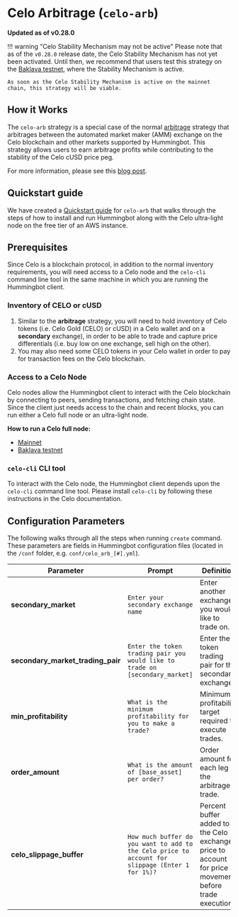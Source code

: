 # Celo Arbitrage (`celo-arb`)

**Updated as of v0.28.0**

!!! warning "Celo Stability Mechanism may not be active"
    Please note that as of the `v0.28.0` release date, the Celo Stability Mechanism has not yet been activated. Until then, we recommend that users test this strategy on the [Baklava testnet](https://docs.celo.org/getting-started/baklava-testnet), where the Stability Mechanism is active.

    As soon as the Celo Stability Mechanism is active on the mainnet chain, this strategy will be viable.

## How it Works

The `celo-arb` strategy is a special case of the normal [arbitrage](/strategies/arbitrage/) strategy that arbitrages between the automated market maker (AMM) exchange on the Celo blockchain and other markets supported by Hummingbot. This strategy allows users to earn arbitrage profits while contributing to the stability of the Celo cUSD price peg.

For more information, please see this [blog post](https://hummingbot.io/blog/2020-06-celo-arbitrage/).

## Quickstart guide

We have created a [Quickstart guide](./quickstart) for `celo-arb` that walks through the steps of how to install and run Hummingbot along with the Celo ultra-light node on the free tier of an AWS instance.

## Prerequisites

Since Celo is a blockchain protocol, in addition to the normal inventory requirements, you will need access to a Celo node and the `celo-cli` command line tool in the same machine in which you are running the Hummingbot client.

### Inventory of CELO or cUSD

1. Similar to the **arbitrage** strategy, you will need to hold inventory of Celo tokens (i.e. Celo Gold (CELO) or cUSD) in a Celo wallet and on a **secondary** exchange), in order to be able to trade and capture price differentials (i.e. buy low on one exchange, sell high on the other).
2. You may also need some CELO tokens in your Celo wallet in order to pay for transaction fees on the Celo blockchain.

### Access to a Celo Node

Celo nodes allow the Hummingbot client to interact with the Celo blockchain by connecting to peers, sending transactions, and fetching chain state. Since the client just needs access to the chain and recent blocks, you can run either a Celo full node or an ultra-light node.

**How to run a Celo full node:**

* [Mainnet](https://docs.celo.org/getting-started/mainnet/running-a-full-node-in-mainnet) 
* [Baklava testnet](https://docs.celo.org/getting-started/baklava-testnet/running-a-full-node-in-baklava)

### `celo-cli` CLI tool

To interact with the Celo node, the Hummingbot client depends upon the `celo-cli` command line tool. Please install `celo-cli` by following these instructions in the Celo documentation.

## Configuration Parameters

The following walks through all the steps when running `create` command. These parameters are fields in Hummingbot configuration files (located in the `/conf` folder, e.g. `conf/celo_arb_[#].yml`).

| Parameter | Prompt | Definition |
|-----------|--------|------------|
| **secondary_market** | `Enter your secondary exchange name` | Enter another exchange you would like to trade on. |
| **secondary_market_trading_pair** | `Enter the token trading pair you would like to trade on [secondary_market]` | Enter the token trading pair for the secondary exchange. |
| **min_profitability** | `What is the minimum profitability for you to make a trade?` | Minimum profitability target required to execute trades. |
| **order_amount** | `What is the amount of [base_asset] per order?` | Order amount for each leg of the arbitrage trade. |
| **celo_slippage_buffer** | `How much buffer do you want to add to the Celo price to account for slippage (Enter 1 for 1%)?` | Percent buffer added to the Celo exchange price to account for price movement before trade execution |

